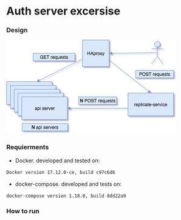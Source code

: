 # Auth server excersise

### Design
![design](https://github.com/shikloshi/sw-authserver-exercise/raw/master/architecture.png)

### Requierments
* Docker. developed and tested on:
```bash
Docker version 17.12.0-ce, build c97c6d6
```
* docker-compose. developed and tests on:
```bash
docker-compose version 1.18.0, build 8dd22a9
```

### How to run
